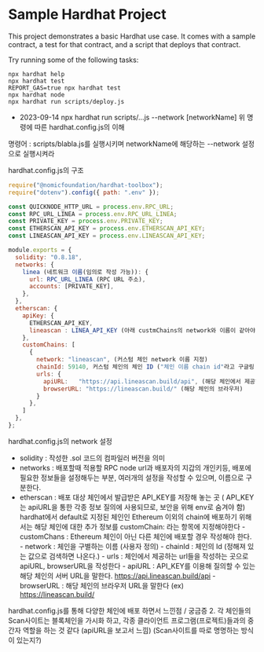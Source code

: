 # Sample Hardhat Project

This project demonstrates a basic Hardhat use case. It comes with a sample contract, a test for that contract, and a script that deploys that contract.

Try running some of the following tasks:

```shell
npx hardhat help
npx hardhat test
REPORT_GAS=true npx hardhat test
npx hardhat node
npx hardhat run scripts/deploy.js
```
- 2023-09-14
npx hardhat run scripts/...js --network [networkName] 
위 명령에 따른 hardhat.config.js의 이해

명령어 : scripts/blabla.js를 실행시키며 networkName에 해당하는 --network 설정으로 실행시켜라


hardhat.config.js의 구조
```javascript
require("@nomicfoundation/hardhat-toolbox");
require("dotenv").config({ path: ".env" });

const QUICKNODE_HTTP_URL = process.env.RPC_URL;
const RPC_URL_LINEA = process.env.RPC_URL_LINEA;
const PRIVATE_KEY = process.env.PRIVATE_KEY;
const ETHERSCAN_API_KEY = process.env.ETHERSCAN_API_KEY;
const LINEASCAN_API_KEY = process.env.LINEASCAN_API_KEY;

module.exports = {
  solidity: "0.8.18",
  networks: {
    linea (네트워크 이름(임의로 작성 가능)): {
      url: RPC_URL_LINEA (RPC URL 주소),
      accounts: [PRIVATE_KEY],
    },
  },
  etherscan: {
    apiKey: {
      ETHERSCAN_API_KEY,
      lineascan : LINEA_API_KEY (아래 custmChains의 network와 이름이 같아야함): 해당 체인에서 제공하는 api key (보통 Scan사이트에서 발급 가능)
    },
    customChains: [
      {
        network: "lineascan", (커스텀 체인 network 이름 지정)
        chainId: 59140, 커스텀 체인의 체인 ID ("체인 이름 chain id"라고 구글링 하면 나온다)
        urls: {
          apiURL:   "https://api.lineascan.build/api", (해당 체인에서 제공하는 질의용 api 주소)
          browserURL: "https://lineascan.build/" (해당 체인의 브라우저)
        }
      },
    ]
  },
};
```

hardhat.config.js의 network 설정
 - solidity : 작성한 .sol 코드의 컴파일러 버전을 의미
 -  networks : 배포할때 적용할 RPC node url과 배포자의 지갑의 개인키등, 배포에 필요한 정보들을 설정해두는 부분, 여러개의 설정을 작성할 수 있으며, 이름으로 구분한다.
 -  etherscan : 배포 대상 체인에서 발급받은 API_KEY를 저장해 놓는 곳 ( API_KEY는 apiURL을 통한 각종 정보 질의에 사용되므로, 보안을 위해 env로 숨겨야 함)
                 hardhat에서 default로 지정된 체인인 Ethereum 이외의 chain에 배포하기 위해서는 해당 체인에 대한 추가 정보를 customChain: 라는 항목에 지정해야한다
          - customChans : Ethereum 체인이 아닌 다른 체인에 배포할 경우 작성해야 한다.
                          - network : 체인을 구별하는 이름 (사용자 정의)
                          - chainId : 체인의 Id (정해져 있는 값으로 검색하면 나온다.)
                          - urls : 체인에서 제공하는 url들을 작성하는 곳으로 apiURL, browserURL을 작성한다
                                - apiURL : API_KEY를 이용해 질의할 수 있는 해당 체인의 서버 URL을 말한다. https://api.lineascan.build/api
                                - browserURL : 해당 체인의 브라우저 URL을 말한다 (ex) https://lineascan.build/

hardhat.config.js를 통해 다양한 체인에 배포 하면서 느낀점 / 궁금증
2. 각 체인들의 Scan사이트는 블록체인을 가시화 하고, 각종 클라이언트 프로그램(프로젝트)들과의 중간자 역할을 하는 것 같다 (apiURL을 보고서 느낌) (Scan사이트를 따로 명명하는 방식이 있는지?)

